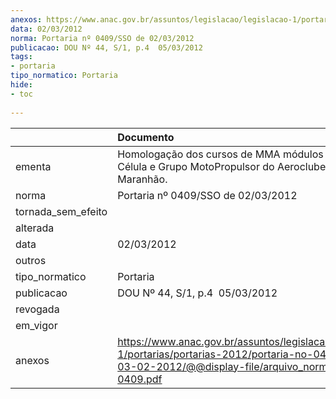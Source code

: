 ```yaml
---
anexos: https://www.anac.gov.br/assuntos/legislacao/legislacao-1/portarias/portarias-2012/portaria-no-0409-sso-de-03-02-2012/@@display-file/arquivo_norma/PA2012-0409.pdf
data: 02/03/2012
norma: Portaria nº 0409/SSO de 02/03/2012
publicacao: DOU Nº 44, S/1, p.4  05/03/2012
tags:
- portaria
tipo_normatico: Portaria
hide: 
- toc 
 
---
```


|                    | Documento                                                                                                                                                         |
|:-------------------|:------------------------------------------------------------------------------------------------------------------------------------------------------------------|
| ementa             | Homologação dos cursos de MMA módulos Básico, Célula e Grupo MotoPropulsor do Aeroclube do Maranhão.                                                              |
| norma              | Portaria nº 0409/SSO de 02/03/2012                                                                                                                                |
| tornada_sem_efeito |                                                                                                                                                                   |
| alterada           |                                                                                                                                                                   |
| data               | 02/03/2012                                                                                                                                                        |
| outros             |                                                                                                                                                                   |
| tipo_normatico     | Portaria                                                                                                                                                          |
| publicacao         | DOU Nº 44, S/1, p.4  05/03/2012                                                                                                                                   |
| revogada           |                                                                                                                                                                   |
| em_vigor           |                                                                                                                                                                   |
| anexos             | https://www.anac.gov.br/assuntos/legislacao/legislacao-1/portarias/portarias-2012/portaria-no-0409-sso-de-03-02-2012/@@display-file/arquivo_norma/PA2012-0409.pdf |